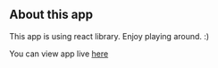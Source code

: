 ## About this app

This app is using react library. Enjoy playing around. :)

You can view app live [here](https://notes-react-app-109321.netlify.app/)


